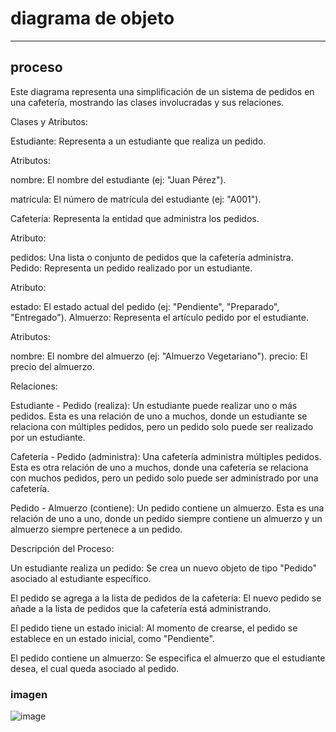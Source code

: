 # diagrama de objeto
------

## proceso

Este diagrama representa una simplificación de un sistema de pedidos en una cafetería, mostrando las clases involucradas y sus relaciones.

Clases y Atributos:

Estudiante: Representa a un estudiante que realiza un pedido.

Atributos:

nombre: El nombre del estudiante (ej: "Juan Pérez").

matrícula: El número de matrícula del estudiante (ej: "A001").

Cafetería: Representa la entidad que administra los pedidos.

Atributo:

pedidos: Una lista o conjunto de pedidos que la cafetería administra.
Pedido: Representa un pedido realizado por un estudiante.

Atributo:

estado: El estado actual del pedido (ej: "Pendiente", "Preparado", "Entregado").
Almuerzo: Representa el artículo pedido por el estudiante.

Atributos:

nombre: El nombre del almuerzo (ej: "Almuerzo Vegetariano").
precio: El precio del almuerzo.

Relaciones:

Estudiante - Pedido (realiza): Un estudiante puede realizar uno o más pedidos. Esta es una relación de uno a muchos, donde un estudiante se relaciona con múltiples pedidos, pero un pedido solo puede ser realizado por un estudiante.

Cafetería - Pedido (administra): Una cafetería administra múltiples pedidos. Esta es otra relación de uno a muchos, donde una cafetería se relaciona con muchos pedidos, pero un pedido solo puede ser administrado por una cafetería.

Pedido - Almuerzo (contiene): Un pedido contiene un almuerzo. Esta es una relación de uno a uno, donde un pedido siempre contiene un almuerzo y un almuerzo siempre pertenece a un pedido.

Descripción del Proceso:

Un estudiante realiza un pedido: Se crea un nuevo objeto de tipo "Pedido" asociado al estudiante específico.

El pedido se agrega a la lista de pedidos de la cafetería: El nuevo pedido se añade a la lista de pedidos que la cafetería está administrando.

El pedido tiene un estado inicial: Al momento de crearse, el pedido se establece en un estado inicial, como "Pendiente".

El pedido contiene un almuerzo: Se especifica el almuerzo que el estudiante desea, el cual queda asociado al pedido.

### imagen

![image](https://github.com/user-attachments/assets/f8c9a4c8-8115-43eb-a31f-3b630da04032)
